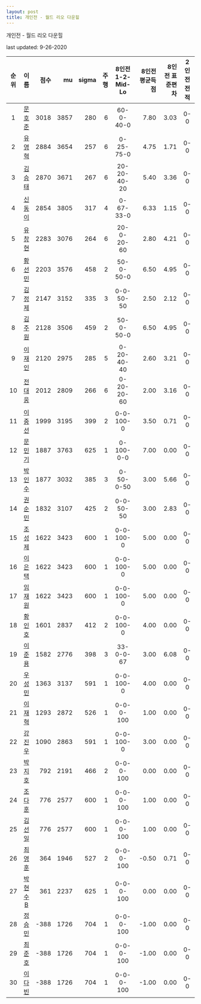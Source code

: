 ```yaml
---
layout: post
title: 개인전 - 월드 리오 다운힐
---
```



개인전 - 월드 리오 다운힐


last updated: 9-26-2020

| 순위 | 이름 | 점수 | mu | sigma | 주행 | 8인전 1-2-Mid-Lo | 8인전 평균득점 | 8인전 표준편차 | 2인전 전적 |
|:---:|:---:|---:|---:|---:|---:|:---:|---:|---:|:---:|
| 1 | [문호준](../munhojun) | 3018 | 3857 | 280 | 6 | 60-0-40-0 | 7.80 | 3.03 | 0-0 |
| 2 | [유영혁](../yuyeonghyeok) | 2884 | 3654 | 257 | 6 | 0-25-75-0 | 4.75 | 1.71 | 0-0 |
| 3 | [김승태](../gimseungtae) | 2870 | 3671 | 267 | 6 | 20-20-40-20 | 5.40 | 3.36 | 0-0 |
| 4 | [신동이](../shindongi) | 2854 | 3805 | 317 | 4 | 0-67-33-0 | 6.33 | 1.15 | 0-0 |
| 5 | [유창현](../yuchanghyeon) | 2283 | 3076 | 264 | 6 | 20-0-20-60 | 2.80 | 4.21 | 0-0 |
| 6 | [황선민](../hwangseongmin) | 2203 | 3576 | 458 | 2 | 50-0-50-0 | 6.50 | 4.95 | 0-0 |
| 7 | [김정제](../gimjeongje) | 2147 | 3152 | 335 | 3 | 0-0-50-50 | 2.50 | 2.12 | 0-0 |
| 8 | [김주원](../gimjuwon) | 2128 | 3506 | 459 | 2 | 50-0-50-0 | 6.50 | 4.95 | 0-0 |
| 9 | [이재인](../ijaein) | 2120 | 2975 | 285 | 5 | 0-20-40-40 | 2.60 | 3.21 | 0-0 |
| 10 | [전대웅](../jeondaewoong) | 2012 | 2809 | 266 | 6 | 0-20-20-60 | 2.00 | 3.16 | 0-0 |
| 11 | [이중선](../ijungseon) | 1999 | 3195 | 399 | 2 | 0-0-100-0 | 3.50 | 0.71 | 0-0 |
| 12 | [문민기](../munmingi) | 1887 | 3763 | 625 | 1 | 0-100-0-0 | 7.00 | 0.00 | 0-0 |
| 13 | [박인수](../bakinsu) | 1877 | 3032 | 385 | 3 | 0-50-0-50 | 3.00 | 5.66 | 0-0 |
| 14 | [권순민](../gweonsoonmin) | 1832 | 3107 | 425 | 2 | 0-0-50-50 | 3.00 | 2.83 | 0-0 |
| 15 | [조성제](../joseongje) | 1622 | 3423 | 600 | 1 | 0-0-100-0 | 5.00 | 0.00 | 0-0 |
| 16 | [이은택](../ieuntaek) | 1622 | 3423 | 600 | 1 | 0-0-100-0 | 5.00 | 0.00 | 0-0 |
| 17 | [임재원](../imjaewon) | 1622 | 3423 | 600 | 1 | 0-0-100-0 | 5.00 | 0.00 | 0-0 |
| 18 | [황인호](../hwanginho) | 1601 | 2837 | 412 | 2 | 0-0-100-0 | 4.00 | 0.00 | 0-0 |
| 19 | [이준용](../ijunyong) | 1582 | 2776 | 398 | 3 | 33-0-0-67 | 3.00 | 6.08 | 0-0 |
| 20 | [우성민](../useongmin) | 1363 | 3137 | 591 | 1 | 0-0-100-0 | 4.00 | 0.00 | 0-0 |
| 21 | [이재혁](../ijaehyeok) | 1293 | 2872 | 526 | 1 | 0-0-0-100 | 1.00 | 0.00 | 0-0 |
| 22 | [강진우](../gangjinwu) | 1090 | 2863 | 591 | 1 | 0-0-100-0 | 3.00 | 0.00 | 0-0 |
| 23 | [박지호](../bakjiho) | 792 | 2191 | 466 | 2 | 0-0-0-100 | 0.00 | 0.00 | 0-0 |
| 24 | [조다훈](../jodahun) | 776 | 2577 | 600 | 1 | 0-0-0-100 | 1.00 | 0.00 | 0-0 |
| 25 | [김선일](../gimseonil) | 776 | 2577 | 600 | 1 | 0-0-0-100 | 1.00 | 0.00 | 0-0 |
| 26 | [최영훈](../choiyeonghun) | 364 | 1946 | 527 | 2 | 0-0-0-100 | -0.50 | 0.71 | 0-0 |
| 27 | [박현수B](../bakhyeonsu-b) | 361 | 2237 | 625 | 1 | 0-0-0-100 | 0.00 | 0.00 | 0-0 |
| 28 | [정승민](../jeongseungmin) | -388 | 1726 | 704 | 1 | 0-0-0-100 | -1.00 | 0.00 | 0-0 |
| 29 | [최준호](../choijunho) | -388 | 1726 | 704 | 1 | 0-0-0-100 | -1.00 | 0.00 | 0-0 |
| 30 | [이다빈](../idabin) | -388 | 1726 | 704 | 1 | 0-0-0-100 | -1.00 | 0.00 | 0-0 |
